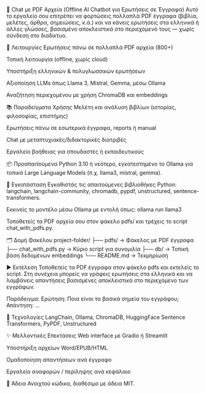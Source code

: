 🤖 Chat με PDF Αρχεία (Offline AI Chatbot για Ερωτήσεις σε Έγγραφα)
Αυτό το εργαλείο σου επιτρέπει να φορτώσεις πολλαπλά PDF έγγραφα (βιβλία, μελέτες, άρθρα, σημειώσεις, κ.ά.) και να κάνεις ερωτήσεις στα ελληνικά ή άλλες γλώσσες, βασισμένο αποκλειστικά στο περιεχόμενό τους — χωρίς σύνδεση στο διαδίκτυο.

🧠 Λειτουργίες
Ερωτήσεις πάνω σε πολλαπλά PDF αρχεία (800+)

Τοπική λειτουργία (offline, χωρίς cloud)

Υποστήριξη ελληνικών & πολυγλωσσικών ερωτήσεων

Αξιοποίηση LLMs όπως Llama 3, Mistral, Gemma, μέσω Ollama

Αναζήτηση περιεχομένου με χρήση ChromaDB και embeddings

📚 Παραδείγματα Χρήσης
Μελέτη και ανάλυση βιβλίων (ιστορίας, φιλοσοφίας, επιστήμης)

Ερωτήσεις πάνω σε εσωτερικά έγγραφα, reports ή manual

Chat με μεταπτυχιακές/διδακτορικές διατριβές

Εργαλείο βοήθειας για σπουδαστές ή εκπαιδευτικούς

📦 Προαπαιτούμενα
Python 3.10 ή νεότερο, εγκατεστημένο το Ollama για τοπικά Large Language Models (π.χ. llama3, mistral, gemma).

🔧 Εγκατάσταση
Εγκαθιστάς τις απαιτούμενες βιβλιοθήκες Python: langchain, langchain-community, chromadb, pypdf, unstructured, sentence-transformers.

Εκκινείς το μοντέλο μέσω Ollama με εντολή όπως: ollama run llama3

Τοποθετείς τα PDF αρχεία σου στον φάκελο pdfs/ και τρέχεις το script chat_with_pdfs.py.

🗂 Δομή Φακέλου
project-folder/
├── pdfs/ → Φάκελος με PDF έγγραφα
├── chat_with_pdfs.py → Κύριο script για συνομιλία
├── db/ → Τοπική βάση δεδομένων embeddings
└── README.md → Τεκμηρίωση

▶️ Εκτέλεση
Τοποθετείς τα PDF έγγραφα στον φάκελο pdfs και εκτελείς το script. Στη συνέχεια μπορείς να γράφεις ερωτήσεις στα ελληνικά και να λαμβάνεις απαντήσεις βασισμένες αποκλειστικά στο περιεχόμενο των εγγράφων.

Παράδειγμα:
Ερώτηση: Ποια είναι τα βασικά σημεία του εγγράφου;
Απάντηση: ...

📌 Τεχνολογίες
LangChain, Ollama, ChromaDB, HuggingFace Sentence Transformers, PyPDF, Unstructured

✨ Μελλοντικές Επεκτάσεις
Web interface με Gradio ή Streamlit

Υποστήριξη αρχείων Word/EPUB/HTML

Ομαδοποίηση απαντήσεων ανά έγγραφο

Εργαλείο αναφορών / περίληψης ανά κεφάλαιο

📝 Άδεια
Ανοιχτού κώδικα, διαθέσιμο με άδεια MIT.

